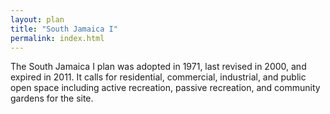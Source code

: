 ```yaml
---
layout: plan
title: "South Jamaica I"
permalink: index.html
---
```


The South Jamaica I plan was adopted in 1971, last revised in 2000, and expired in 2011. It calls for residential, commercial, industrial, and public open space including active recreation, passive recreation, and community gardens for the site.